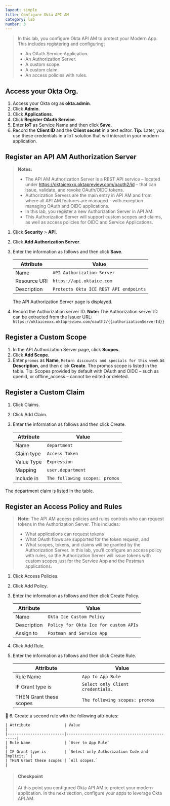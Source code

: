 ```yaml
---
layout: simple
title: Configure Okta API AM
category: lab
number: 3
---
```


> In this lab, you configure Okta API AM to protect your Modern App.
> This includes registering and configuring:
> - An OAuth Service Application.
> - An Authorization Server.
> - A custom scope.
> - A custom claim.
> - An access policies with rules.

## Access your Okta Org.
1. Access your Okta org as **okta.admin**.
2. Click **Admin**.
3. Click **Applications**.
4. Click **Register OAuth Service**.
5. Enter **IoT** as Service Name and then click **Save**.
6. Record the **Client ID** and the **Client secret** in a text editor.
    **Tip:** Later, you use these credentials in a IoT solution that will interact in your modern application.

## Register an API AM Authorization Server
> **Notes:**
> - The API AM Authorization Server is a REST API service – located under https://oktaicexxx.oktapreview.com/oauth2/id – that can issue, validate, and revoke OAuth/OIDC tokens.
> - Authorization Servers are the main entry in API AM and from where all API AM features are managed – with exception managing OAuth and OIDC applications.
> - In this lab, you register a new Authorization Server in API AM.
> - This Authorization Server will support custom scopes and claims, as well as access policies for OIDC and Service Applications.

1. Click **Security** > **API**.
2. Click **Add Authorization Server**.
3. Enter the information as follows and then click **Save**.

    | Attribute    | Value                                  |
    |--------------|----------------------------------------|
    | Name         | `API Authorization Server`             |
    | Resource URI | `https://api.oktaice.com`              |
    | Description  | `Protects Okta ICE REST API endpoints` |

    The API Authorization Server page is displayed.
4. Record the Authorization server ID.
    **Note:** The Authorization server ID can be extracted from the Issuer URL: `https://oktaicexxx.oktapreview.com/oauth2/{{authorizationServerId}}`

## Register a Custom Scope

1. In the API Authorization Server page, click **Scopes**.
2. Click **Add Scope**.
3. Enter `promos` as **Name**, `Return discounts and specials for this week` as **Description**, and then click **Create**.
The promos scope is listed in the table.
Tip: Scopes provided by default with OAuth and OIDC – such as openid, or offline_access – cannot be edited or deleted.

## Register a Custom Claim

1. Click Claims.
2. Click Add Claim.
3. Enter the information as follows and then click Create.

    | Attribute  | Value                          |
    |------------|--------------------------------|
    | Name       | `department`                   |
    | Claim type | `Access Token`                 |
    | Value Type | `Expression`                   |
    | Mapping    | `user.department`              |
    | Include in | `The following scopes: promos` |

The department claim is listed in the table.

## Register an Access Policy and Rules

> **Note:** The API AM access policies and rules controls who can request tokens in the Authorization Server. This includes:
> -	What applications can request tokens
> -	What OAuth flows are supported for the token request, and
> -	What scopes, tokens, and claims will be granted by the Authorization Server.
> In this lab, you’ll configure an access policy with rules, so the Authorization Server will issue tokens with custom scopes just for the Service App and the Postman applications.

1. Click Access Policies.
2. Click Add Policy.
3. Enter the information as follows and then click Create Policy.

    | Attribute   | Value                                 |
    |-------------|---------------------------------------|
    | Name        | `Okta Ice Custom Policy`              |
    | Description | `Policy for Okta Ice for custom APIs` |
    | Assign to   | `Postman and Service App`             |

4. Click Add Rule.
5. Enter the information as follows and then click Create Rule.

    | Attribute               | Value                             |
    |-------------------------|-----------------------------------|
    | Rule Name               | `App to App Rule`                 |
    | IF Grant type is        | `Select only Client credentials.` |
    | THEN Grant these scopes | `The following scopes: promos`    |

6. Create a second rule with the following attributes:

    | Attribute               | Value                                          |
    |-------------------------|------------------------------------------------|
    | Rule Name               | `User to App Rule`                             |
    | IF Grant type is        | `Select only Authorization Code and Implicit.` |
    | THEN Grant these scopes | `All scopes.`                                  |


> #### Checkpoint
> At this point you configured Okta API AM to protect your modern application. In the next section, configure your apps to leverage Okta API AM.
